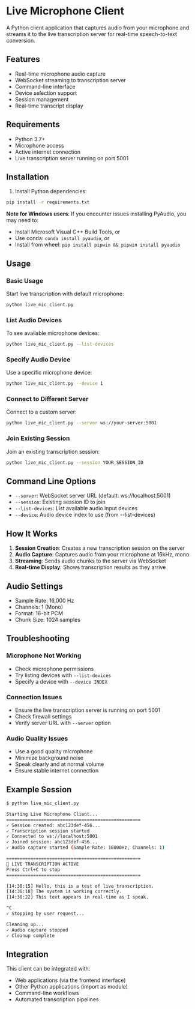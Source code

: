 # Live Microphone Client

A Python client application that captures audio from your microphone and streams it to the live transcription server for real-time speech-to-text conversion.

## Features

- Real-time microphone audio capture
- WebSocket streaming to transcription server
- Command-line interface
- Device selection support
- Session management
- Real-time transcript display

## Requirements

- Python 3.7+
- Microphone access
- Active internet connection
- Live transcription server running on port 5001

## Installation

1. Install Python dependencies:
```bash
pip install -r requirements.txt
```

**Note for Windows users**: If you encounter issues installing PyAudio, you may need to:
- Install Microsoft Visual C++ Build Tools, or
- Use conda: `conda install pyaudio`, or
- Install from wheel: `pip install pipwin && pipwin install pyaudio`

## Usage

### Basic Usage

Start live transcription with default microphone:
```bash
python live_mic_client.py
```

### List Audio Devices

To see available microphone devices:
```bash
python live_mic_client.py --list-devices
```

### Specify Audio Device

Use a specific microphone device:
```bash
python live_mic_client.py --device 1
```

### Connect to Different Server

Connect to a custom server:
```bash
python live_mic_client.py --server ws://your-server:5001
```

### Join Existing Session

Join an existing transcription session:
```bash
python live_mic_client.py --session YOUR_SESSION_ID
```

## Command Line Options

- `--server`: WebSocket server URL (default: ws://localhost:5001)
- `--session`: Existing session ID to join
- `--list-devices`: List available audio input devices
- `--device`: Audio device index to use (from --list-devices)

## How It Works

1. **Session Creation**: Creates a new transcription session on the server
2. **Audio Capture**: Captures audio from your microphone at 16kHz, mono
3. **Streaming**: Sends audio chunks to the server via WebSocket
4. **Real-time Display**: Shows transcription results as they arrive

## Audio Settings

- Sample Rate: 16,000 Hz
- Channels: 1 (Mono)
- Format: 16-bit PCM
- Chunk Size: 1024 samples

## Troubleshooting

### Microphone Not Working
- Check microphone permissions
- Try listing devices with `--list-devices`
- Specify a device with `--device INDEX`

### Connection Issues
- Ensure the live transcription server is running on port 5001
- Check firewall settings
- Verify server URL with `--server` option

### Audio Quality Issues
- Use a good quality microphone
- Minimize background noise
- Speak clearly and at normal volume
- Ensure stable internet connection

## Example Session

```bash
$ python live_mic_client.py

Starting Live Microphone Client...
==================================================
✓ Session created: abc123def-456...
✓ Transcription session started
✓ Connected to ws://localhost:5001
✓ Joined session: abc123def-456...
✓ Audio capture started (Sample Rate: 16000Hz, Channels: 1)

==================================================
🎤 LIVE TRANSCRIPTION ACTIVE
Press Ctrl+C to stop
==================================================

[14:30:15] Hello, this is a test of live transcription.
[14:30:18] The system is working correctly.
[14:30:22] This text appears in real-time as I speak.

^C
✓ Stopping by user request...

Cleaning up...
✓ Audio capture stopped
✓ Cleanup complete
```

## Integration

This client can be integrated with:
- Web applications (via the frontend interface)
- Other Python applications (import as module)
- Command-line workflows
- Automated transcription pipelines 
